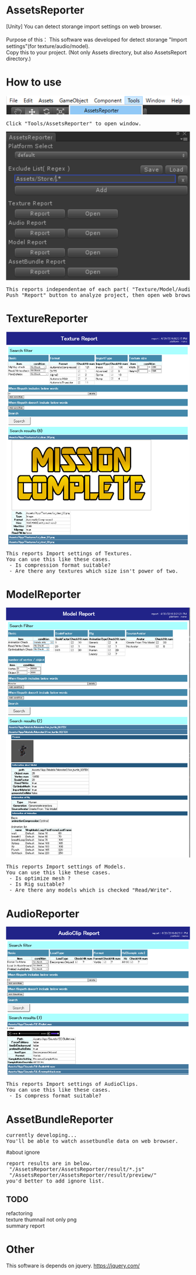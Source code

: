 # AssetsReporter
[Unity] You can detect storange import settings on web browser.<br />
<br />
Purpose of this： This software was developed for detect storange "Import settings"(for texture/audio/model).<br />
Copy this to your project.
(Not only Assets directory, but also AssetsReport directory.)

# How to use
![alt text](doc/image/menu.png)
<pre>
Click "Tools/AssetsReporter" to open window.
</pre>

![alt text](doc/image/reporterWindow.png)
<pre>
This reports independentae of each part( "Texture/Model/Audio").
Push "Report" button to analyze project, then open web browser.
</pre>


# TextureReporter
![alt text](doc/image/textureReporter.png)
<pre>
This reports Import settings of Textures.
You can use this like these cases.
 - Is compression format suitable?
 - Are there any textures which size isn't power of two.
</pre>

# ModelReporter
![alt text](doc/image/modelReporter.png)
<pre>
This reports Import settings of Models.
You can use this like these cases.
 - Is optimize mesh ?
 - Is Rig suitable?
 - Are there any models which is checked "Read/Write".
</pre>

# AudioReporter
![alt text](doc/image/audioReporter.png)
<pre>
This reports Import settings of AudioClips.
You can use this like these cases.
 - Is compress format suitable?
</pre>

# AssetBundleReporter
<pre>
currently developing...
You'll be able to watch assetbundle data on web browser.
</pre>

#about ignore
<pre>
report results are in below.
 "/AssetsReporter/AssetsReporter/result/*.js"
 "/AssetsReporter/AssetsReporter/result/preview/"
you'd better to add ignore list.
</pre>


## TODO
refactoring<br/>
texture thumnail not only png<br />
summary report 

# Other
This software is depends on jquery.
https://jquery.com/
